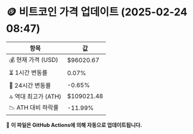 # 🪙 비트코인 가격 업데이트 (2025-02-24 08:47)

| 항목                | 값 |
|--------------------|----------------|
| 💰 현재 가격 (USD) | $96020.67 |
| ⏳ 1시간 변동률    | 0.07% |
| 📆 24시간 변동률   | -0.65% |
| 🔝 역대 최고가 (ATH) | $109021.48 |
| 📉 ATH 대비 하락률 | -11.99% |

🔄 **이 파일은 GitHub Actions에 의해 자동으로 업데이트됩니다.**
